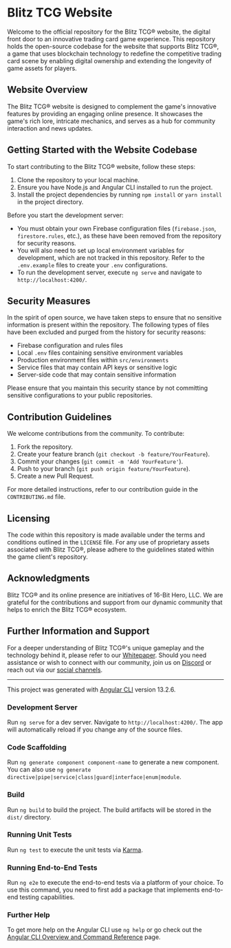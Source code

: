 # Blitz TCG Website

Welcome to the official repository for the Blitz TCG® website, the digital front door to an innovative trading card game experience. This repository holds the open-source codebase for the website that supports Blitz TCG®, a game that uses blockchain technology to redefine the competitive trading card scene by enabling digital ownership and extending the longevity of game assets for players.

## Website Overview

The Blitz TCG® website is designed to complement the game's innovative features by providing an engaging online presence. It showcases the game's rich lore, intricate mechanics, and serves as a hub for community interaction and news updates.

## Getting Started with the Website Codebase

To start contributing to the Blitz TCG® website, follow these steps:
1. Clone the repository to your local machine.
2. Ensure you have Node.js and Angular CLI installed to run the project.
3. Install the project dependencies by running `npm install` or `yarn install` in the project directory.

Before you start the development server:
- You must obtain your own Firebase configuration files (`firebase.json`, `firestore.rules`, etc.), as these have been removed from the repository for security reasons.
- You will also need to set up local environment variables for development, which are not tracked in this repository. Refer to the `.env.example` files to create your `.env` configurations.
- To run the development server, execute `ng serve` and navigate to `http://localhost:4200/`.

## Security Measures

In the spirit of open source, we have taken steps to ensure that no sensitive information is present within the repository. The following types of files have been excluded and purged from the history for security reasons:
- Firebase configuration and rules files
- Local `.env` files containing sensitive environment variables
- Production environment files within `src/environments`
- Service files that may contain API keys or sensitive logic
- Server-side code that may contain sensitive information

Please ensure that you maintain this security stance by not committing sensitive configurations to your public repositories.

## Contribution Guidelines

We welcome contributions from the community. To contribute:
1. Fork the repository.
2. Create your feature branch (`git checkout -b feature/YourFeature`).
3. Commit your changes (`git commit -m 'Add YourFeature'`).
4. Push to your branch (`git push origin feature/YourFeature`).
5. Create a new Pull Request.

For more detailed instructions, refer to our contribution guide in the `CONTRIBUTING.md` file.

## Licensing

The code within this repository is made available under the terms and conditions outlined in the `LICENSE` file. For any use of proprietary assets associated with Blitz TCG®, please adhere to the guidelines stated within the game client's repository.

## Acknowledgments

Blitz TCG® and its online presence are initiatives of 16-Bit Hero, LLC. We are grateful for the contributions and support from our dynamic community that helps to enrich the Blitz TCG® ecosystem.

## Further Information and Support

For a deeper understanding of Blitz TCG®'s unique gameplay and the technology behind it, please refer to our [Whitepaper](https://blitztcg.com/whitepaper). Should you need assistance or wish to connect with our community, join us on [Discord](https://discord.com/invite/KkuDscjVt2) or reach out via our [social channels](https://linktr.ee/blitztcg).

---

This project was generated with [Angular CLI](https://github.com/angular/angular-cli) version 13.2.6.

### Development Server

Run `ng serve` for a dev server. Navigate to `http://localhost:4200/`. The app will automatically reload if you change any of the source files.

### Code Scaffolding

Run `ng generate component component-name` to generate a new component. You can also use `ng generate directive|pipe|service|class|guard|interface|enum|module`.

### Build

Run `ng build` to build the project. The build artifacts will be stored in the `dist/` directory.

### Running Unit Tests

Run `ng test` to execute the unit tests via [Karma](https://karma-runner.github.io).

### Running End-to-End Tests

Run `ng e2e` to execute the end-to-end tests via a platform of your choice. To use this command, you need to first add a package that implements end-to-end testing capabilities.

### Further Help

To get more help on the Angular CLI use `ng help` or go check out the [Angular CLI Overview and Command Reference](https://angular.io/cli) page.
